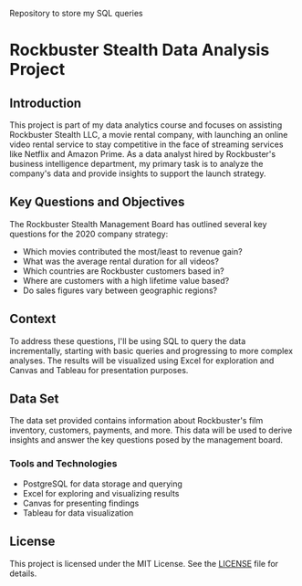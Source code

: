 
Repository to store my SQL queries 

# Rockbuster Stealth Data Analysis Project

## Introduction

This project is part of my data analytics course and focuses on assisting Rockbuster Stealth LLC, a movie rental company, with launching an online video rental service to stay competitive in the face of streaming services like Netflix and Amazon Prime. As a data analyst hired by Rockbuster's business intelligence department, my primary task is to analyze the company's data and provide insights to support the launch strategy.

## Key Questions and Objectives

The Rockbuster Stealth Management Board has outlined several key questions for the 2020 company strategy:

- Which movies contributed the most/least to revenue gain?
- What was the average rental duration for all videos?
- Which countries are Rockbuster customers based in?
- Where are customers with a high lifetime value based?
- Do sales figures vary between geographic regions?

## Context

To address these questions, I'll be using SQL to query the data incrementally, starting with basic queries and progressing to more complex analyses. The results will be visualized using Excel for exploration and Canvas and Tableau for presentation purposes.

## Data Set

The data set provided contains information about Rockbuster's film inventory, customers, payments, and more. This data will be used to derive insights and answer the key questions posed by the management board.

### Tools and Technologies

- PostgreSQL for data storage and querying
- Excel for exploring and visualizing results
- Canvas for presenting findings
- Tableau for data visualization



## License

This project is licensed under the MIT License. See the [LICENSE](LICENSE) file for details.
